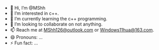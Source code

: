 - 👋 Hi, I’m @MShh
- 👀 I’m interested in c++.
- 🌱 I’m currently learning the c++ programming.
- 💞️ I’m looking to collaborate on not anything.
- 📫 Reach me at MShh126@outlook.com or Windows11hua@163.com.
- 😄 Pronouns: ...
- ⚡ Fun fact: ...

<!---
Windows11hua/Windows11hua is a ✨ special ✨ repository because its `README.md` (this file) appears on your GitHub profile.
You can click the Preview link to take a look at your changes.
--->
